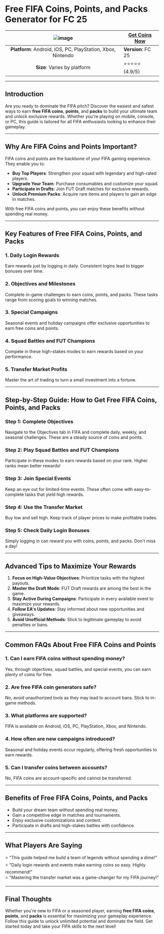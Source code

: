 # Free FIFA Coins, Points, and Packs Generator for FC 25

| ![image](https://github.com/user-attachments/assets/d32e0ab4-3c25-4f82-9918-9163d08601cf) | [**Get Coins Now**](https://tinyurl.com/ytn7x5b4) |
|:------------------------------------------------:|-----------------------|
| **Platform**: Android, iOS, PC, PlayStation, Xbox, Nintendo | **Version**: FC 25 |
| **Size**: Varies by platform                    | ⭐⭐⭐⭐⭐ (4.9/5) |

---

## Introduction

Are you ready to dominate the FIFA pitch? Discover the easiest and safest ways to earn **free FIFA coins**, **points**, and **packs** to build your ultimate team and unlock exclusive rewards. Whether you're playing on mobile, console, or PC, this guide is tailored for all FIFA enthusiasts looking to enhance their gameplay.

---

## Why Are FIFA Coins and Points Important?

FIFA coins and points are the backbone of your FIFA gaming experience. They enable you to:

- **Buy Top Players**: Strengthen your squad with legendary and high-rated players.
- **Upgrade Your Team**: Purchase consumables and customize your squad.
- **Participate in Drafts**: Join FUT Draft matches for exclusive rewards.
- **Unlock Premium Packs**: Acquire rare items and players to gain an edge in matches.

With free FIFA coins and points, you can enjoy these benefits without spending real money.

---

## Key Features of Free FIFA Coins, Points, and Packs

### 1. **Daily Login Rewards**
Earn rewards just by logging in daily. Consistent logins lead to bigger bonuses over time.

### 2. **Objectives and Milestones**
Complete in-game challenges to earn coins, points, and packs. These tasks range from scoring goals to winning matches.

### 3. **Special Campaigns**
Seasonal events and holiday campaigns offer exclusive opportunities to earn free coins and points.

### 4. **Squad Battles and FUT Champions**
Compete in these high-stakes modes to earn rewards based on your performance.

### 5. **Transfer Market Profits**
Master the art of trading to turn a small investment into a fortune.

---

## Step-by-Step Guide: How to Get Free FIFA Coins, Points, and Packs

### Step 1: **Complete Objectives**
Navigate to the Objectives tab in FIFA and complete daily, weekly, and seasonal challenges. These are a steady source of coins and points.

### Step 2: **Play Squad Battles and FUT Champions**
Participate in these modes to earn rewards based on your rank. Higher ranks mean better rewards!

### Step 3: **Join Special Events**
Keep an eye out for limited-time events. These often come with easy-to-complete tasks that yield high rewards.

### Step 4: **Use the Transfer Market**
Buy low and sell high. Keep track of player prices to make profitable trades.

### Step 5: **Check Daily Login Bonuses**
Simply logging in can reward you with coins, points, and packs. Don't miss a day!

---

## Advanced Tips to Maximize Your Rewards

1. **Focus on High-Value Objectives**: Prioritize tasks with the highest payouts.
2. **Master the Draft Mode**: FUT Draft rewards are among the best in the game.
3. **Stay Active During Campaigns**: Participate in every available event to maximize your rewards.
4. **Follow EA's Updates**: Stay informed about new opportunities and giveaways.
5. **Avoid Unofficial Methods**: Stick to legitimate gameplay to avoid penalties or bans.

---

## Common FAQs About Free FIFA Coins and Points

### 1. **Can I earn FIFA coins without spending money?**
   Yes, through objectives, squad battles, and special events, you can earn plenty of coins for free.

### 2. **Are free FIFA coin generators safe?**
   No, avoid unauthorized tools as they may lead to account bans. Stick to in-game methods.

### 3. **What platforms are supported?**
   FIFA is available on Android, iOS, PC, PlayStation, Xbox, and Nintendo.

### 4. **How often are new campaigns introduced?**
   Seasonal and holiday events occur regularly, offering fresh opportunities to earn rewards.

### 5. **Can I transfer coins between accounts?**
   No, FIFA coins are account-specific and cannot be transferred.

---

## Benefits of Free FIFA Coins, Points, and Packs

- Build your dream team without spending real money.
- Gain a competitive edge in matches and tournaments.
- Enjoy exclusive customizations and content.
- Participate in drafts and high-stakes battles with confidence.

---

## What Players Are Saying

⭐ "This guide helped me build a team of legends without spending a dime!"  
⭐ "Daily login rewards and events make earning coins so easy. Highly recommend!"  
⭐ "Mastering the transfer market was a game-changer for my FIFA journey!"

---

## Final Thoughts

Whether you're new to FIFA or a seasoned player, earning **free FIFA coins**, **points**, and **packs** is essential for maximizing your gameplay experience. Follow this guide to unlock unlimited potential and dominate the field. Get started today and take your FIFA skills to the next level!

